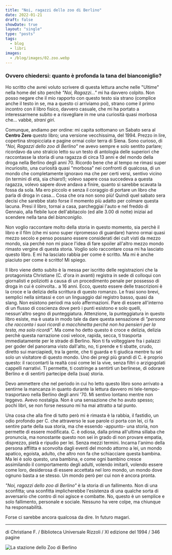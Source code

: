 ```yaml
---
title: "Noi, ragazzi dello zoo di Berlino"
date: 2022-01-21
draft: false
showDate: true
layout: "single"
type: "posts"
tags:
  - blog
  - libri
images:
  - /blog/images/02.zoo.webp
---
```


### Ovvero chiedersi: quanto è profonda la tana del bianconiglio?

Ho scritto che avrei voluto scrivere di questa lettura anche nelle "Ultime" nella home del sito perchè _"Noi, Ragazzi..."_ mi ha davvero colpito. Non posso negare che il mio rapporto con questo testo sia strano (complice anche il testo in se, ma a questo ci arriviamo poi), strano come il primo incontro con il libro fisico, davvero casuale, che mi ha portato a interessarmene subito e a risvegliare in me una curiosità quasi morbosa che... vabbè, _strani giri_.

Comunque, andiamo per ordine: mi capita sottomano un Sabato sera al **Centro Zero** questo libro; una versione vecchissima, del 1994. Prezzo in lire, copertina stropicciata e pagine ormai color terra di Siena. Sono curioso, di _"Noi, Ragazzi dello zoo di Berlino"_ ne avevo sempre e solo sentito parlare; ricordavo da uno stralcio letto su un testo di antologia delle superiori che raccontasse la storia di una ragazza di circa 13 anni e del mondo della droga nella Berlino degli anni 70. Ricordo bene che al tempo ne rimasi super incuriosito, una curiosità quasi  "morbosa" nei confronti di qualcosa, di un mondo che completamente ignoravo ma che per certi versi, sentivo vicino (in termini di età, sia chiaro!); volevo sapere cosa succedeva a questa ragazza, volevo sapere dove andava a finire, quanto si sarebbe scavata la fossa da sola. Ma ero piccolo e senza il coraggio di portare un libro che parla di droga in casa... Cosa che ora non sono più! Quindi quel sabato sera decisi che sarebbe stato forse il momento più adatto per colmare questa lacuna. Presi il libro, tornai a casa, parcheggiai l'auto e nel freddo di Gennaio, alla flebile luce dell'abitacolo (ed alle 3.00 di notte) iniziai ad scendere nella tana del _bianconiglio_.

Non voglio raccontare molto della storia in questo momento, sia perchè il libro e il film (che mi sono super ripromesso di guardare) hanno ormai quasi mezzo secolo e penso possano essere considerati dei cult visti da mezzo mondo, sia perchè non mi piace l'idea di fare spoiler all'altro mezzo mondo rimasto vergine di questa storia. Voglio solo raccontare cosa mi ha lasciato questo libro. E mi ha lasciato rabbia per come è scritto. Ma mi è anche piaciuto per come è scritto! Mi spiego.

Il libro viene detto subito è la messa per iscritto delle registrazioni che la protagonista Christiane (C. d'ora in avanti) registra in sede di colloqui con giornalisti e poliziotti a causa di un procedimento penale per possesso di droga in cui è coinvolta.. a 16 anni. Ecco, questo essere delle trascrizioni è la croce e la delizia della scrittura di questo romanzo. Le frasi sono brevi, semplici nella sintassi e con un linguaggio dal registro basso, quasi da slang. Non esistono periodi ma solo affermazioni. Pare di essere all'interno di un flusso di coscienza dove però i punti esistono e solo quelli, nessun'altro segno di punteggiatura. Attenzione, la punteggiatura in questo libro esiste, ma è usata in modo tale da dare questa sensazione di _"persona che racconta i suoi ricordi a macchinetta perchè non ha pensieri per la testa, ma solo ricordi"_.
Ma come ho detto questo è croce e delizia, delizia perchè questa narrazione così veloce, rapida, secca, ti trasporta immediatamente per le strade di Berlino. Non ti fa volteggiare fra i palazzi per goder del panorama visto dall'alto, no, ti prende e ti sbatte, crudo, diretto sui marciapiedi, tra la gente, che ti guarda e ti giudica mentre tu sei solo un visitatore di questo mondo. Uno dei pregi più grandi di C. è proprio questo: il raccontarti la realtà così come lei la vive, senza filtri o arzigogolati cappelli narrativi. Ti permette, ti costringe a sentirti un berlinese, di odorare Berlino e di sentirti partecipe della (sua) storia.

Devo ammettere che nel periodo in cui ho letto questo libro sono arrivato a sentirne la mancanza in quanto durante la lettura davvero mi tele-tempo-trasportavo nella Berlino degli anni '70. Mi sentivo lontano mentre non leggevo. Avevo nostalgia. Non è una sensazione che ho avuto spesso; pochi libri, se non forse nessuno mi ha mai attratto a tal punto.

Una cosa che alla fine di tutto però mi è rimasta è la rabbia, il fastidio, un odio profondo per C. che attraverso le sue parole ci porta con lei, ci fa sentire parte della sua storia, ma che essendo -appunto- una storia, non permette di essere modificata. C. è odiosa, dalla prima all'ultima sillaba che pronuncia, ma nonostante questo non sei in grado di non provare empatia, disprezzo, pietà e ripudio per lei. Senza mezzi termini. Incarna l'animo della persona afflitta e sconvolta dagli eventi del mondo attorno a lei, un mondo apatico, egoista, adulto, che altro non fa che schiacciare questa bambina. Ma lei è solo questo, una bambina, e come ogni bambino cresce assimilando il comportamento degli adulti, volendo imitarli, volendo essere come loro, desiderosa di essere accettata nel loro mondo, un mondo dove ognuno basta a se stesso. Un mondo però per cui non è ancora pronta.

_"Noi, ragazzi dello zoo di Berlino"_ è la storia di un fallimento. Non di una sconfitta; una sconfitta implicherebbe l'esistenza di una qualche sorta di avversario che contro di noi agisce e combatte. No, questo è un semplice e solo fallimento, personale e sociale. Nessuno ha vere colpe, ma chiunque ha responsabilità.

Forse ci sarebbe ancora qualcosa da dire. In futuro magari.

---

di Christiane F. / Biblioteca Universale Rizzoli / XI edizione del 1994 / 346 pagine

![La stazione dello Zoo di Berlino](/blog/images/02.zoo.webp)
